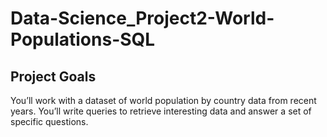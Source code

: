 # Data-Science_Project2-World-Populations-SQL

## Project Goals
You’ll work with a dataset of world population by country data from recent years. You’ll write queries to retrieve interesting data and answer a set of specific questions.
